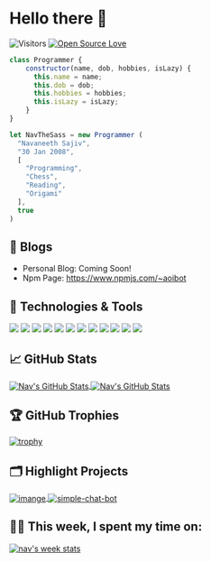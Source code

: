 # Hello there 👋

![Visitors](https://visitor-badge.laobi.icu/badge?page_id=navthesass.navthesass&title=Visitors)
[![Open Source Love](https://badges.frapsoft.com/os/v1/open-source.svg?v=102)](https://github.com/ellerbrock/open-source-badge/)


```js
class Programmer {
    constructor(name, dob, hobbies, isLazy) {
      this.name = name;
      this.dob = dob;
      this.hobbies = hobbies;
      this.isLazy = isLazy;
    }
}

let NavTheSass = new Programmer (
  "Navaneeth Sajiv",
  "30 Jan 2008",
  [
    "Programming",
    "Chess",
    "Reading",
    "Origami"
  ],
  true
)
```

## 📝 Blogs

- Personal Blog: Coming Soon!
- Npm Page: https://www.npmjs.com/~aoibot


## 🔧 Technologies & Tools

![](https://img.shields.io/badge/OS-Linux-informational?style=flat&logo=linux&logoColor=white&color=6aa6f8)
![](https://img.shields.io/badge/OS-Mac-informational?style=flat&logo=mac&logoColor=white&color=6aa6f8)
![](https://img.shields.io/badge/Editor-VS_Code-informational?style=flat&logo=visual-studio-code&logoColor=white&color=6aa6f8)
![](https://img.shields.io/badge/Code-Python-informational?style=flat&logo=python&logoColor=white&color=6aa6f8)
![](https://img.shields.io/badge/Code-JavaScript-informational?style=flat&logo=javascript&logoColor=white&color=6aa6f8)
![](https://img.shields.io/badge/Code-Java-informational?style=flat&logo=java&logoColor=white&color=6aa6f8)
![](https://img.shields.io/badge/Code-React-informational?style=flat&logo=react&logoColor=white&color=6aa6f8)
![](https://img.shields.io/badge/Shell-Bash-informational?style=flat&logo=gnu-bash&logoColor=white&color=6aa6f8)
![](https://img.shields.io/badge/Tools-MongoDB-informational?style=flat&logo=mongodb&logoColor=white&color=6aa6f8)
![](https://img.shields.io/badge/Tools-Docker-informational?style=flat&logo=docker&logoColor=white&color=6aa6f8)
![](https://img.shields.io/badge/Tools-Kubernetes-informational?style=flat&logo=kubernetes&logoColor=white&color=6aa6f8)
![](https://img.shields.io/badge/Tools-Forge-informational?style=flat&logo=java&logoColor=white&color=6aa6f8)


## &#x1f4c8; GitHub Stats

<a href="https://github.com/NavTheSass/NavTheSass">
  <img align="center" src="https://github-readme-stats.vercel.app/api/top-langs/?username=navthesass&hide=c%2B%2B,c,matlab,assembly&title_color=6aa6f8&text_color=8a919a&icon_color=6aa6f8&bg_color=22272e" alt="Nav's GitHub Stats" />
</a>

<a href="https://github.com/NavTheSass/NavTheSass">
  <img align="center" src="https://github-readme-stats.vercel.app/api?username=navthesass&show_icons=true&line_height=27&count_private=true&title_color=6aa6f8&text_color=8a919a&icon_color=6aa6f8&bg_color=22272e" alt="Nav's GitHub Stats" />
</a>

## 🏆 GitHub Trophies

[![trophy](https://github-profile-trophy.vercel.app/?username=navthesass&theme=nord&column=7)](https://github.com/ryo-ma/github-profile-trophy)


## 🗂️ Highlight Projects

<a href="https://github.com/NavTheSass/imange">
  <img align="center" src="https://github-readme-stats.vercel.app/api/pin/?username=navthesass&repo=imange&show_icons=true&line_height=27&title_color=6aa6f8&text_color=8a919a&icon_color=6aa6f8&bg_color=22272e" alt="imange" />
</a>

<a href="https://github.com/navthesass/simple-chat-bot">
  <img align="center" src="https://github-readme-stats.vercel.app/api/pin/?username=navthesass&repo=simple-chat-bot&show_icons=true&line_height=27&title_color=6aa6f8&text_color=8a919a&icon_color=6aa6f8&bg_color=22272e" alt="simple-chat-bot" />
</a>

## 👨‍💻 This week, I spent my time on:

[![nav's week stats](https://github-readme-stats.vercel.app/api/wakatime?username=navthesass&line_height=27&title_color=6aa6f8&text_color=8a919a&icon_color=6aa6f8&bg_color=22272e)](https://github.com/anuraghazra/github-readme-stats)
